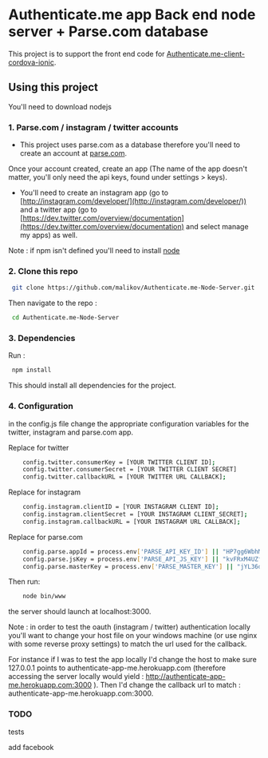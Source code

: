 Authenticate.me app Back end node server + Parse.com database
================================================================

This project is to support the front end code for [Authenticate.me-client-cordova-ionic](https://github.com/malikov/Authenticate.me-client-cordova-ionic).

## Using this project

You'll need to download nodejs

### 1. Parse.com / instagram / twitter accounts

* This project uses parse.com as a database therefore you'll need to create an account at [parse.com](https://www.parse.com/).

Once your account created, create an app (The name of the app doesn't matter, you'll only need the api keys, found under settings > keys).
 
* You'll need to create an instagram app (go to [http://instagram.com/developer/](http://instagram.com/developer/)) and a twitter app (go to [https://dev.twitter.com/overview/documentation](https://dev.twitter.com/overview/documentation) and select manage my apps) as well.


Note : if npm isn't defined you'll need to install [node](http://nodejs.org/)

### 2. Clone this repo
```bash
 git clone https://github.com/malikov/Authenticate.me-Node-Server.git
```

Then navigate to the repo :
```bash
 cd Authenticate.me-Node-Server
```

### 3. Dependencies

Run :
```bash
 npm install
```

This should install all dependencies for the project.


### 4. Configuration

in the config.js file change the appropriate configuration variables for the twitter, instagram and parse.com app.

Replace for twitter
```bash
	config.twitter.consumerKey = [YOUR TWITTER CLIENT ID];
	config.twitter.consumerSecret = [YOUR TWITTER CLIENT SECRET]
	config.twitter.callbackURL = [YOUR TWITTER URL CALLBACK];
```

Replace for instagram
```bash
	config.instagram.clientID = [YOUR INSTAGRAM CLIENT ID];
	config.instagram.clientSecret = [YOUR INSTAGRAM CLIENT_SECRET];
	config.instagram.callbackURL = [YOUR INSTAGRAM URL CALLBACK];
```

Replace for parse.com
```bash
	config.parse.appId = process.env['PARSE_API_KEY_ID'] || "HP7gg6WbhMiORnxKM5j3Nd68UxLyDuUrci3QQAo9";
	config.parse.jsKey = process.env['PARSE_API_JS_KEY'] || "kvFRxM4UZfvoc6DZFdePMqhoS60Zf3r4LAhATecr";
	config.parse.masterKey = process.env['PARSE_MASTER_KEY'] || "jYL36dQJ4mM4ndSd5T3BEe0pA0xX0NgxcoS7gHLG";
```

Then run:
```bash
	node bin/www
```

the server should launch at localhost:3000.

Note : in order to test the oauth (instagram / twitter) authentication locally you'll want to change your host file on your windows machine (or use nginx with some reverse proxy settings) to match the url used for the callback.

For instance if I was to test the app locally I'd change the host to make sure 127.0.0.1 points to authenticate-app-me.herokuapp.com (therefore accessing the server locally would yield : http://authenticate-app-me.herokuapp.com:3000 ). Then I'd change the callback url to match : authenticate-app-me.herokuapp.com:3000.


### TODO
tests

add facebook

